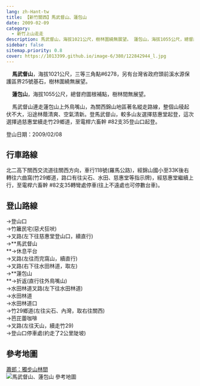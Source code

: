 ```yaml
---
lang: zh-Hant-tw
title: 【新竹關西】馬武督山、蓮包山
date: 2009-02-09
category: 
  - 新竹上山走走
description: 馬武督山，海拔1021公尺，樹林圍繞無展望。 蓮包山，海拔1055公尺，總督府圖根補點，樹林間無展望。馬武督山連走蓮包山上外鳥嘴山，為關西錦山地區著名縱走路線，整個山稜起伏不大，沿途林蔭清爽、空氣清新。登馬武督山，較多山友選擇慈惠堂起登，這次選擇過慈惠堂續走竹29鄉道，至電桿六畜幹#82支35登山口起登。
sidebar: false
sitemap.priority: 0.8
cover: https://1013399.github.io/image-6/380/122842944_l.jpg
---
```


    **馬武督山**，海拔1021公尺，三等三角點#6278，另有台灣省政府頭前溪水源保護區界25號基石，樹林圍繞無展望。  

    **蓮包山**，海拔1055公尺，總督府圖根補點，樹林間無展望。  

    馬武督山連走蓮包山上外鳥嘴山，為關西錦山地區著名縱走路線，整個山稜起伏不大，沿途林蔭清爽、空氣清新。登馬武督山，較多山友選擇慈惠堂起登，這次選擇過慈惠堂續走竹29鄉道，至電桿六畜幹 #82支35登山口起登。

<!-- more -->

登山日期：2009/02/08

## 行車路線
北二高下關西交流道往關西方向，車行118號(羅馬公路)，經錦山國小至33K後右轉往六曲窩(竹29鄉道，路口有往尖石、水田、慈惠堂等指示牌)，經慈惠堂繼續上行，至電桿六畜幹 #82支35轉彎處停車(往上不遠處也可停數台車)。

## 登山路線
→登山口  
→竹籬民宅(惡犬狂吠)  
→叉路(左下往慈惠堂登山口，續直行)  
→**馬武督山  
**→休息平台  
→叉路(左往而完窩山，續直行)  
→叉路(右下往水田林道，取左)  
→**蓮包山  
**→折返(直行往外鳥嘴山)  
→水田林道叉路(左下往水田林道)  
→水田林道  
→水田林道口  
→竹29鄉道(左往尖石、內灣，取右往關西)  
→芭芘蕾咖啡  
→叉路(左往天山，續走竹29)  
→登山口停車處(約走了2公里陡坡)

## 參考地圖
[蕭郎：獨步山林間](http://www.yougoipay.com/kenny/w765/index.htm)  
![馬武督山、蓮包山 參考地圖](https://1013399.github.io/image-6/380/122842944_l.jpg)
